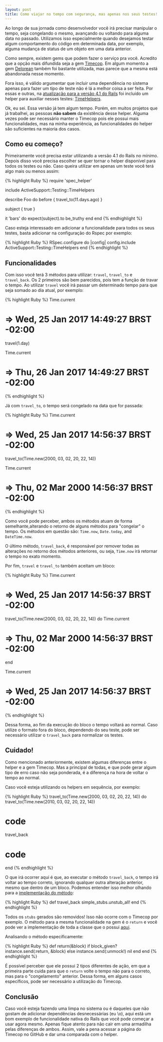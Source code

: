 ```yaml
---
layout: post
title: Como viajar no tempo com segurança, mas apenas nos seus testes!
---
```

Ao longo de sua jornada como desenvolvedor você irá precisar manipular o tempo, seja congelando o mesmo, avançando ou
voltando para alguma data no passado. Utilizamos isso especialmente quando desejamos testar algum comportamento do código
em determinada data, por exemplo, alguma mudança de status de um objeto em uma data anterior.

Como sempre, existem gems que podem fazer o serviço pra você. Acredito que a opção mais difundida seja a gem
[Timecop](https://github.com/travisjeffery/timecop). Em algum momento a gem [Delorean](https://github.com/bebanjo/delorean)
também foi bastante utilizada, mas parece que a mesma está abandonada nesse momento.

Fora isso, é válido argumentar que incluir uma dependência no sistema apenas para fazer um tipo de teste não é lá
a melhor coisa a ser feita. Por essas e outras, na [atualização para a versão 4.1 do Rails](http://guides.rubyonrails.org/4_1_release_notes.html#active-support-notable-changes)
foi incluído um helper para auxiliar nesses testes: [TimeHelpers](http://api.rubyonrails.org/classes/ActiveSupport/Testing/TimeHelpers.html).

Ok, eu sei. Essa versão já tem algum tempo. Porém, em muitos projetos que já trabalhei, as pessoas **não sabem** da existência
desse helper. Alguma vezes pode ser necessário manter o Timecop pois ele possui mais funcionalidades, mas na minha
experiência, as funcionalidades do helper são suficientes na maioria dos casos.

## Como eu começo?

Primeiramente você precisa estar utilizando a versão 4.1 do Rails no mínimo. Depois disso você precisa escolher se quer
tornar o helper disponível para todos os testes ou não. Caso queira utilizar em apenas um teste você terá algo mais
ou menos assim:

{% highlight Ruby %}
require 'spec_helper'

include ActiveSupport::Testing::TimeHelpers

describe Foo do
  before { travel_to(11.days.ago) }

  subject { true }

  it 'bars' do
    expect(subject).to be_truthy
  end
end
{% endhighlight %}

Caso esteja interessado em adicionar a funcionalidade para todos os seus testes, basta adicionar na configuração do
Rspec por exemplo:

{% highlight Ruby %}
RSpec.configure do |config|
  config.include ActiveSupport::Testing::TimeHelpers
end
{% endhighlight %}

## Funcionalidades

Com isso você terá 3 métodos para utilizar: `travel`, `travel_to` e `travel_back`. Os 2 primeiros são bem parecidos, pois tem
a função de travar o tempo. Ao utilizar `travel` você irá passar um determinado tempo para que seja somado ao dia atual, por
exemplo:

{% highlight Ruby %}
Time.current
# => Wed, 25 Jan 2017 14:49:27 BRST -02:00

travel(1.day)

Time.current
# => Thu, 26 Jan 2017 14:49:27 BRST -02:00
{% endhighlight %}

Já com `travel_to`, o tempo será congelado na data que for passada:

{% highlight Ruby %}
Time.current
# => Wed, 25 Jan 2017 14:56:37 BRST -02:00

travel_to(Time.new(2000, 03, 02, 20, 22, 14))

Time.current
# => Thu, 02 Mar 2000 14:56:37 BRST -02:00
{% endhighlight %}

Como você pode perceber, ambos os métodos atuam de forma semelhante,alterando o retorno de  alguns métodos para "congelar" o
tempo. Os métodos em questão são: `Time.now`, `Date.today`, and `DateTime.now`.

O último método, `travel_back`, é responsável por remover todas as alterações no retorno dos métodos anteriores,
ou seja, `Time.now` irá retornar o tempo no exato momento.

Por fim, `travel` e `travel_to` também aceitam um bloco:

{% highlight Ruby %}
Time.current
# => Wed, 25 Jan 2017 14:56:37 BRST -02:00

travel_to(Time.new(2000, 03, 02, 20, 22, 14)) do
  Time.current
  # => Thu, 02 Mar 2000 14:56:37 BRST -02:00
end

Time.current
# => Wed, 25 Jan 2017 14:56:37 BRST -02:00
{% endhighlight %}

Dessa forma, ao fim da execução do bloco o tempo voltará ao normal. Caso utilize o formato fora do bloco, dependendo do seu teste,
pode ser necessário utilizar o `travel_back` para normalizar os testes.


## Cuidado!

Como mencionado anteriormente, existem algumas diferenças entre o helper e a gem Timecop. Mas a principal de todas, e que pode
gerar algum tipo de erro caso não seja ponderada, é a diferença na hora de voltar o tempo ao normal.

Caso você esteja utilizando os helpers em sequência, por exemplo:

{% highlight Ruby %}
travel_to(Time.new(2000, 03, 02, 20, 22, 14)) do
  travel_to(Time.new(2010, 03, 02, 20, 22, 14))
  # code
  travel_back
  # code
end
{% endhighlight %}

O que irá ocorrer aqui é que, ao executar o método `travel_back`, o tempo irá voltar ao tempo correto, ignorando qualquer
outra alteração anterior, mesmo que dentro de um bloco. Podemos entender isso melhor olhando para a [implementação do método](https://github.com/rails/rails/blob/27eccc27cbe987be04bb97b49aff1d7fd118634c/activesupport/lib/active_support/testing/time_helpers.rb#L123):

{% highlight Ruby %}
def travel_back
  simple_stubs.unstub_all!
end
{% endhighlight %}

Todos os `stubs` gerados são removidos! Isso não ocorre com o Timecop por exemplo. O método para a mesma funcionalidade
na gem é o `return` e você pode ver a implementação de toda a classe que o possui
[aqui](https://github.com/travisjeffery/timecop/blob/master/lib/timecop/timecop.rb#L88).

Analisando o método especificamente:

{% highlight Ruby %}
def return(&block)
  if block_given?
    instance.send(:return, &block)
  else
    instance.send(:unmock!)
    nil
  end
end
{% endhighlight %}

É possível perceber que ele possui 2 tipos diferentes de ação, em que a primeira parte cuida para que o `return` volte o tempo não para o correto,
mas para o "congelamento" anterior. Dessa forma, em alguns casos específicos, pode ser necessário a utilização do Timecop.


## Conclusão

Caso você esteja fazendo uma limpa no sistema ou é daqueles que não gostam de adicionar dependências desnecessárias (eu \o), aqui está um bom exemplo
de funcionalidade nativa do Rails que você pode começar a usar agora mesmo. Apenas fique atento para não cair em uma armadilha pelas diferenças de ambos.
 Assim, vale a pena acessar a página do Timecop no GitHub e dar uma comparada com o helper.
